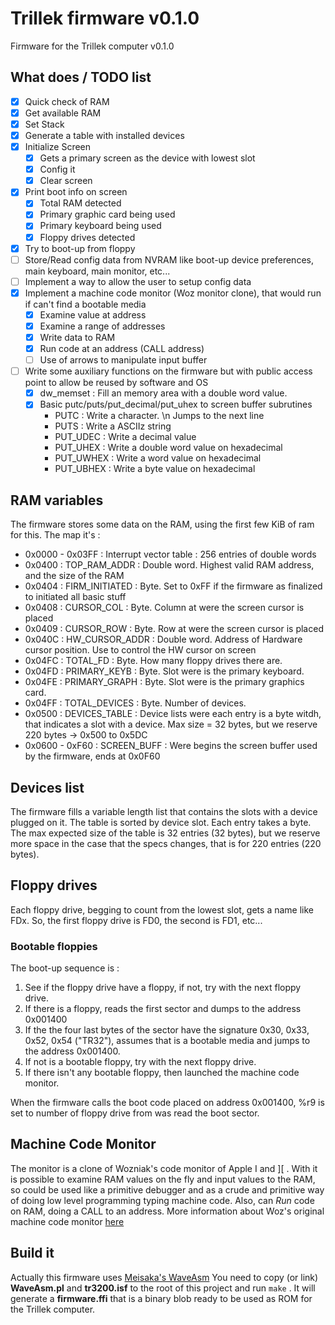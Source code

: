 Trillek firmware v0.1.0
=======================

Firmware for the Trillek computer v0.1.0

## What does / TODO list

- [x] Quick check of RAM
- [x] Get available RAM
- [x] Set Stack
- [x] Generate a table with installed devices
- [x] Initialize Screen
  - [x] Gets a primary screen as the device with lowest slot
  - [x] Config it
  - [x] Clear screen
- [X] Print boot info on screen
  - [X] Total RAM detected
  - [X] Primary graphic card being used
  - [X] Primary keyboard being used
  - [X] Floppy drives detected
- [X] Try to boot-up from floppy
- [ ] Store/Read config data from NVRAM like boot-up device preferences, main keyboard, main monitor, etc...
- [ ] Implement a way to allow the user to setup config data
- [x] Implement a machine code monitor (Woz monitor clone), that would run if can't find a bootable media
  - [x] Examine value at address
  - [x] Examine a range of addresses
  - [x] Write data to RAM
  - [X] Run code at an address (CALL address)
  - [ ] Use of arrows to manipulate input buffer
- [ ] Write some auxiliary functions on the firmware but with public access point to allow be reused by software and OS
  - [x] dw_memset : Fill an memory area with a double word value.
  - [x] Basic putc/puts/put_decimal/put_uhex to screen buffer subrutines
    - PUTC : Write a character. \n Jumps to the next line
    - PUTS : Write a ASCIIz string
    - PUT_UDEC : Write a decimal value
    - PUT_UHEX : Write a double word value on hexadecimal
    - PUT_UWHEX : Write a word value on hexadecimal
    - PUT_UBHEX : Write a byte value on hexadecimal

## RAM variables

The firmware stores some data on the RAM, using the first few KiB of ram for this. The map it's :

 * 0x0000 - 0x03FF : Interrupt vector table : 256 entries of double words
 * 0x0400 : TOP_RAM_ADDR : Double word. Highest valid RAM address, and the size of the RAM
 * 0x0404 : FIRM_INITIATED : Byte. Set to 0xFF if the firmware as finalized to initiated all basic stuff
 * 0x0408 : CURSOR_COL : Byte. Column at were the screen cursor is placed
 * 0x0409 : CURSOR_ROW : Byte. Row at were the screen cursor is placed
 * 0x040C : HW_CURSOR_ADDR : Double word. Address of Hardware cursor position. Use to control the HW cursor on screen
 * 0x04FC : TOTAL_FD : Byte. How many floppy drives there are.
 * 0x04FD : PRIMARY_KEYB : Byte. Slot were is the primary keyboard.
 * 0x04FE : PRIMARY_GRAPH : Byte. Slot were is the primary graphics card.
 * 0x04FF : TOTAL_DEVICES : Byte. Number of devices.
 * 0x0500 : DEVICES_TABLE : Device lists were each entry is a byte witdh, that indicates a slot with a device. Max size = 32 bytes, but we reserve 220 bytes -> 0x500 to 0x5DC
 * 0x0600 - 0xF60 : SCREEN_BUFF : Were begins the screen buffer used by the firmware, ends at 0x0F60

## Devices list

The firmware fills a variable length list that contains the slots with a device
plugged on it. The table is sorted by device slot. Each entry takes a byte.
The max expected size of the table is 32 entries (32 bytes), but we reserve more
space in the case that the specs changes, that is for 220 entries (220 bytes).

## Floppy drives

Each floppy drive, begging to count from the lowest slot, gets a name like FDx.
So, the first floppy drive is FD0, the second is FD1, etc...

### Bootable floppies

The boot-up sequence is :

1. See if the floppy drive have a floppy, if not, try with the next floppy drive.
2. If there is a floppy, reads the first sector and dumps to the address 0x001400
3. If the the four last bytes of the sector have the signature 0x30, 0x33, 0x52, 0x54 ("TR32"), assumes that is a bootable media and jumps to the address 0x001400.
4. If not is a bootable floppy, try with the next floppy drive.
5. If there isn't any bootable floppy, then launched the machine code monitor.

When the firmware calls the boot code placed on address 0x001400, %r9 is set to
number of floppy drive from was read the boot sector.

## Machine Code Monitor

The monitor is a clone of Wozniak's code monitor of Apple I and ]\[ . With it is possible to examine RAM values on the fly and input values to the RAM, so could be used like a primitive debugger and as a crude and primitive way of doing low level programming typing machine code. Also, can *Run* code on RAM, doing a CALL to an address. More information about Woz's original machine code monitor [here](http://www.sbprojects.com/projects/apple1/wozmon.php)

## Build it

Actually this firmware uses [Meisaka's WaveAsm](https://github.com/Meisaka/WaveAsm)
You need to copy (or link) **WaveAsm.pl** and **tr3200.isf** to the root of this project and run ```make``` . It will generate  a **firmware.ffi** that is a binary blob ready to be used as ROM for the Trillek computer.



